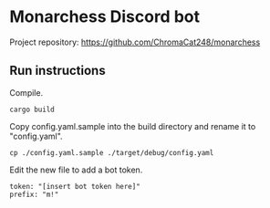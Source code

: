 # Monarchess Discord bot
Project repository: https://github.com/ChromaCat248/monarchess

## Run instructions

Compile.  
```
cargo build
```

Copy config.yaml.sample into the build directory and rename it to "config.yaml".  
```
cp ./config.yaml.sample ./target/debug/config.yaml
```

Edit the new file to add a bot token.  
```
token: "[insert bot token here]"  
prefix: "m!"
```
